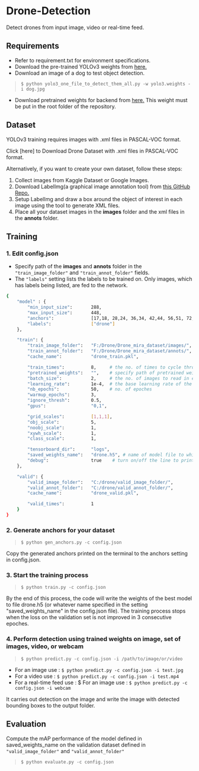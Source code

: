 # Drone-Detection
Detect drones from input image, video or real-time feed.

## Requirements

- Refer to requirement.txt for environment specifications.
- Download the pre-trained YOLOv3 weights from [here.](https://pjreddie.com/media/files/yolov3.weights)
- Download an image of a dog to test object detection.
 > ```shell
 > $ python yolo3_one_file_to_detect_them_all.py -w yolo3.weights -i dog.jpg
 >  ```
- Download pretrained weights for backend from [here.](https://1drv.ms/u/s!ApLdDEW3ut5fgQXa7GzSlG-mdza6) This weight must be put in the root folder of the repository. 

## Dataset
YOLOv3 training requires images with .xml files in PASCAL-VOC format.

Click [here] to Download Drone Dataset with .xml files in PASCAL-VOC format.

Alternatively, if you want to create your own dataset, follow these steps:
   1. Collect images from Kaggle Dataset or Google Images.
   2. Download LabelImg(a graphical image annotation tool) from [this GitHub Repo.](https://github.com/tzutalin/labelImg)
   3. Setup LabelImg and draw a box around the object of interest in each image using the tool to generate XML files.
   4. Place all your dataset images in the **images** folder and the xml files in the **annots** folder.

## Training

### 1. Edit config.json

- Specify path of the **images** and **annots** folder in the `"train_image_folder"` and `"train_annot_folder"` fields.
- The `"labels"` setting lists the labels to be trained on. Only images, which has labels being listed, are fed to the network.

```sh
{
    "model" : {
        "min_input_size":       288,
        "max_input_size":       448,
        "anchors":              [17,18, 28,24, 36,34, 42,44, 56,51, 72,66, 90,95, 92,154, 139,281],
        "labels":               ["drone"]
    },

    "train": {
        "train_image_folder":   "F:/Drone/Drone_mira_dataset/images/", 
        "train_annot_folder":   "F:/Drone/Drone_mira_dataset/annots/",
        "cache_name":           "drone_train.pkl",

        "train_times":          8,     # the no. of times to cycle through the training set
        "pretrained_weights":   "",    # specify path of pretrained weights,but it's fine to start from scratch       
        "batch_size":           2,     # the no. of images to read in each batch
        "learning_rate":        1e-4,  # the base learning rate of the default Adam rate scheduler
        "nb_epochs":            50,    # no. of epoches
        "warmup_epochs":        3,       
        "ignore_thresh":        0.5,
        "gpus":                 "0,1",

        "grid_scales":          [1,1,1],
        "obj_scale":            5,
        "noobj_scale":          1,
        "xywh_scale":           1,
        "class_scale":          1,

        "tensorboard_dir":      "logs",
        "saved_weights_name":   "drone.h5", # name of model file to which our trained model is saved
        "debug":                true    # turn on/off the line to print current confidence,position,size,class losses,recall
    },

    "valid": {
        "valid_image_folder":   "C:/drone/valid_image_folder/",
        "valid_annot_folder":   "C:/drone/valid_annot_folder/",
        "cache_name":           "drone_valid.pkl",

        "valid_times":          1
    }
}
```

### 2. Generate anchors for your dataset
  > `$ python gen_anchors.py -c config.json`

Copy the generated anchors printed on the terminal to the anchors setting in config.json.

### 3. Start the training process
  > `$ python train.py -c config.json`

By the end of this process, the code will write the weights of the best model to file drone.h5 (or whatever name specified in the setting "saved_weights_name" in the config.json file). The training process stops when the loss on the validation set is not improved in 3 consecutive epoches.

### 4. Perform detection using trained weights on image, set of images, video, or webcam
  > `$ python predict.py -c config.json -i /path/to/image/or/video`
  
- For an image use : `$ python predict.py -c config.json -i test.jpg`
- For a video  use : `$ python predict.py -c config.json -i test.mp4`
- For a real-time feed use : $ For an image use : `$ python predict.py -c config.json -i webcam`

It carries out detection on the image and write the image with detected bounding boxes to the output folder.

## Evaluation
Compute the mAP performance of the model defined in saved_weights_name on the validation dataset defined in `"valid_image_folder"` and `"valid_annot_folder"`  
> `$ python evaluate.py -c config.json`

